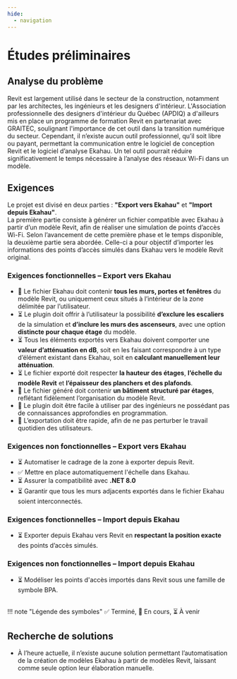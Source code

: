 ```yaml
---
hide:
  - navigation
---
```


# Études préliminaires

## Analyse du problème

Revit est largement utilisé dans le secteur de la construction, notamment par les architectes, les ingénieurs et les designers d'intérieur. L'Association professionnelle des designers d'intérieur du Québec (APDIQ) a d'ailleurs mis en place un programme de formation Revit en partenariat avec GRAITEC, soulignant l'importance de cet outil dans la transition numérique du secteur. Cependant, il n’existe aucun outil professionnel, qu’il soit libre ou payant, permettant la communication entre le logiciel de conception Revit et le logiciel d’analyse Ekahau. Un tel outil pourrait réduire significativement le temps nécessaire à l’analyse des réseaux Wi-Fi dans un modèle.

## Exigences

Le projet est divisé en deux parties : **"Export vers Ekahau"** et **"Import depuis Ekahau"**.  
La première partie consiste à générer un fichier compatible avec Ekahau à partir d’un modèle Revit, afin de réaliser une simulation de points d’accès Wi-Fi. Selon l’avancement de cette première phase et le temps disponible, la deuxième partie sera abordée. Celle-ci a pour objectif d’importer les informations 
des points d’accès simulés dans Ekahau vers le modèle Revit original.

### Exigences fonctionnelles – Export vers Ekahau

- 🔄 Le fichier Ekahau doit contenir **tous les murs, portes et fenêtres** du modèle Revit, ou uniquement ceux situés à l’intérieur de la zone délimitée par l’utilisateur.
- ⏳ Le plugin doit offrir à l’utilisateur la possibilité **d’exclure les escaliers** de la simulation et **d’inclure les murs des ascenseurs**, avec une option **distincte pour chaque étage** du modèle.
- ⏳ Tous les éléments exportés vers Ekahau doivent comporter une **valeur d’atténuation en dB**, soit en les faisant correspondre à un type d’élément existant dans Ekahau, soit en **calculant manuellement leur atténuation**.
- ⏳ Le fichier exporté doit respecter **la hauteur des étages**, **l’échelle du modèle Revit** et **l’épaisseur des planchers et des plafonds**.
- 🔄 Le fichier généré doit contenir **un bâtiment structuré par étages**, reflétant fidèlement l’organisation du modèle Revit.
- 🔄 Le plugin doit être facile à utiliser par des ingénieurs ne possédant pas de connaissances approfondies en programmation.
- 🔄 L’exportation doit être rapide, afin de ne pas perturber le travail quotidien des utilisateurs.
 
### Exigences non fonctionnelles – Export vers Ekahau

- ⏳ Automatiser le cadrage de la zone à exporter depuis Revit.  
- ✅ Mettre en place automatiquement l'échelle dans Ekahau.
- ⏳ Assurer la compatibilité avec **.NET 8.0**
- ⏳ Garantir que tous les murs adjacents exportés dans le fichier Ekahau soient interconnectés.

### Exigences fonctionnelles – Import depuis Ekahau

- ⏳ Exporter depuis Ekahau vers Revit en **respectant la position exacte** des points d’accès simulés.  

### Exigences non fonctionnelles – Import depuis Ekahau

- ⏳ Modéliser les points d'accès importés dans Revit sous une famille de symbole BPA.

<br>
!!! note "Légende des symboles"
    ✅ Terminé, 🔄 En cours, ⏳ À venir

## Recherche de solutions

- À l’heure actuelle, il n’existe aucune solution permettant l’automatisation de la création de modèles Ekahau à partir de modèles Revit, laissant comme seule option leur élaboration manuelle.

<!-- ## Méthodologie -->

